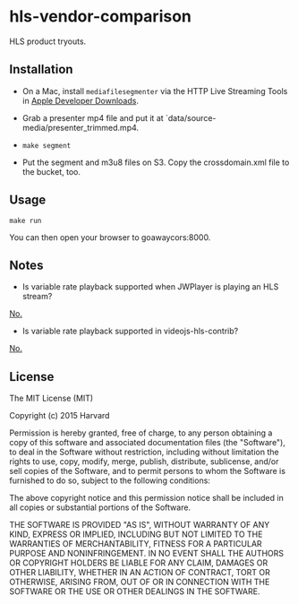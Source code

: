 hls-vendor-comparison
==================

HLS product tryouts.

Installation
------------

- On a Mac, install `mediafilesegmenter` via the HTTP Live Streaming Tools in [Apple Developer Downloads](https://developer.apple.com/downloads/).

- Grab a presenter mp4 file and put it at `data/source-media/presenter_trimmed.mp4.

- `make segment`

- Put the segment and m3u8 files on S3. Copy the crossdomain.xml file to the bucket, too.

Usage
-----

    make run    

You can then open your browser to goawaycors:8000.


Notes
-----

- Is variable rate playback supported when JWPlayer is playing an HLS stream?

[No.](http://support.jwplayer.com/customer/en/portal/questions/14572311-is-variable-rate-speed-playback-supported-when-playing-jwplayer?new=14572311)

- Is variable rate playback supported in videojs-hls-contrib?

[No.](https://github.com/videojs/videojs-contrib-hls/issues/422)


License
-------

The MIT License (MIT)

Copyright (c) 2015 Harvard

Permission is hereby granted, free of charge, to any person obtaining a copy
of this software and associated documentation files (the "Software"), to deal
in the Software without restriction, including without limitation the rights
to use, copy, modify, merge, publish, distribute, sublicense, and/or sell
copies of the Software, and to permit persons to whom the Software is
furnished to do so, subject to the following conditions:

The above copyright notice and this permission notice shall be included in
all copies or substantial portions of the Software.

THE SOFTWARE IS PROVIDED "AS IS", WITHOUT WARRANTY OF ANY KIND, EXPRESS OR
IMPLIED, INCLUDING BUT NOT LIMITED TO THE WARRANTIES OF MERCHANTABILITY,
FITNESS FOR A PARTICULAR PURPOSE AND NONINFRINGEMENT. IN NO EVENT SHALL THE
AUTHORS OR COPYRIGHT HOLDERS BE LIABLE FOR ANY CLAIM, DAMAGES OR OTHER
LIABILITY, WHETHER IN AN ACTION OF CONTRACT, TORT OR OTHERWISE, ARISING FROM,
OUT OF OR IN CONNECTION WITH THE SOFTWARE OR THE USE OR OTHER DEALINGS IN
THE SOFTWARE.
